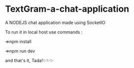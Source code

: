 # TextGram-a-chat-application
A NODEJS chat application made using SocketIO

To run it in local host use commands :

=>npm install

=>npm run dev

and that's it, Tada!✨✨✨
